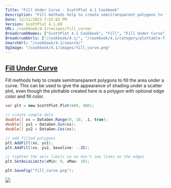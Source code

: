 ```yaml
---
Title: "Fill Under Curve - ScottPlot 4.1 Cookbook"
Description: "Fill methods help to create semitransparent polygons to fill the area under a curve. This can be used to give the appearance of shading under a scatter plot, even though the plottable created here is a polygon with optional edge color and fill color."
Date: 12/11/2023 7:52:02 PM
Version: ScottPlot 4.1.69
URL: /cookbook/4.1/recipes/fill_curve/
BreadcrumbNames: ["ScottPlot 4.1 Cookbook", "Fill", "Fill Under Curve"]
BreadcrumbUrls: ["/cookbook/4.1/", "/cookbook/4.1/category/plottable-fill", "/cookbook/4.1/recipes/fill_curve/"]
SearchUrl: "/cookbook/4.1/search/"
OgImage: "/cookbook/4.1/images/fill_curve.png"
---
```


<h2><a href='/cookbook/4.1/recipes/fill_curve/'>Fill Under Curve</a></h2>

Fill methods help to create semitransparent polygons to fill the area under a curve. This can be used to give the appearance of shading under a scatter plot, even though the plottable created here is a polygon with optional edge color and fill color.

```cs
var plt = new ScottPlot.Plot(600, 400);

// create sample data
double[] xs = DataGen.Range(0, 10, .1, true);
double[] ys1 = DataGen.Sin(xs);
double[] ys2 = DataGen.Cos(xs);

// add filled polygons
plt.AddFill(xs, ys1);
plt.AddFill(xs, ys2, baseline: -.25);

// tighten the axis limits so we don't see lines on the edges
plt.SetAxisLimits(xMin: 0, xMax: 10);

plt.SaveFig("fill_curve.png");
```

<img src='../../images/fill_curve.png' class='d-block mx-auto my-5' />


